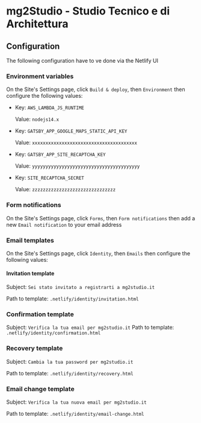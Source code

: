 # mg2Studio - Studio Tecnico e di Architettura

## Configuration

The following configuration have to ve done via the Netlify UI

### Environment variables

On the Site's Settings page, click `Build & deploy`, then `Environment` then configure the following values:

- Key: `AWS_LAMBDA_JS_RUNTIME`

  Value: `nodejs14.x`

- Key: `GATSBY_APP_GOOGLE_MAPS_STATIC_API_KEY`

  Value: `xxxxxxxxxxxxxxxxxxxxxxxxxxxxxxxxxxxxxxx`

- Key: `GATSBY_APP_SITE_RECAPTCHA_KEY`

  Value: `yyyyyyyyyyyyyyyyyyyyyyyyyyyyyyyyyyyyyyyy`

- Key: `SITE_RECAPTCHA_SECRET`

  Value: `zzzzzzzzzzzzzzzzzzzzzzzzzzzzzzz`



### Form notifications

On the Site's Settings page, click `Forms`, then `Form notifications` then add a new `Email notification` to your email address

### Email templates

On the Site's Settings page, click `Identity`, then `Emails` then configure the following values:

#### Invitation template

Subject: `Sei stato invitato a registrarti a mg2studio.it`

Path to template: `.netlify/identity/invitation.html`

### Confirmation template

Subject: `Verifica la tua email per mg2studio.it`
Path to template: `.netlify/identity/confirmation.html`

### Recovery template

Subject: `Cambia la tua password per mg2studio.it`

Path to template: `.netlify/identity/recovery.html`

### Email change template

Subject: `Verifica la tua nuova email per mg2studio.it`

Path to template: `.netlify/identity/email-change.html`
